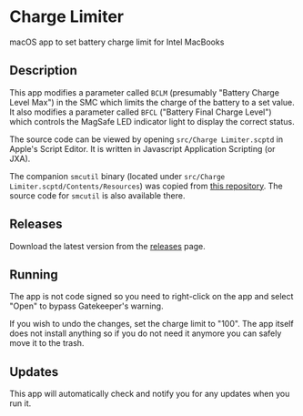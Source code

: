 # Charge Limiter

macOS app to set battery charge limit for Intel MacBooks

## Description

This app modifies a parameter called `BCLM` (presumably "Battery Charge Level Max") in the SMC which limits the charge of the battery to a set value. It also modifies a parameter called `BFCL` ("Battery Final Charge Level") which controls the MagSafe LED indicator light to display the correct status.

The source code can be viewed by opening `src/Charge Limiter.scptd` in Apple's Script Editor. It is written in Javascript Application Scripting (or JXA).

The companion `smcutil` binary (located under `src/Charge Limiter.scptd/Contents/Resources`) was copied from [this repository](https://github.com/sicreative/BatteryStatusShow/blob/master/BatteryStatusShow/smcutil). The source code for `smcutil` is also available there.

## Releases

Download the latest version from the [releases](https://github.com/godly-devotion/charge-limiter/releases) page.

## Running

The app is not code signed so you need to right-click on the app and select "Open" to bypass Gatekeeper's warning.

If you wish to undo the changes, set the charge limit to "100". The app itself does not install anything so if you do not need it anymore you can safely move it to the trash.

## Updates

This app will automatically check and notify you for any updates when you run it.
